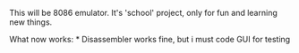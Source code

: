 This will be 8086 emulator.
It's 'school' project, only for fun and learning new things.

What now works:
    * Disassembler works fine, but i must code GUI for testing

